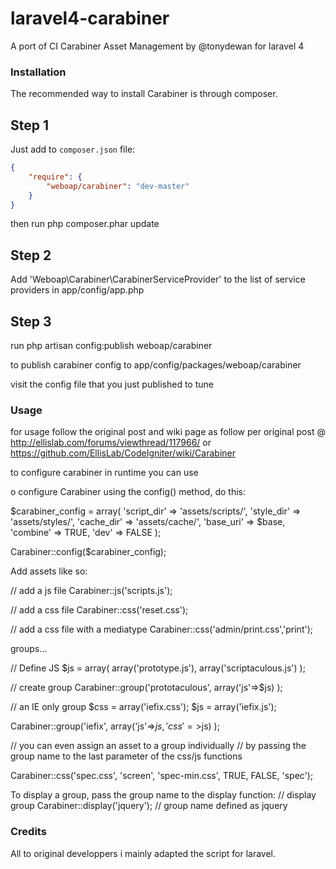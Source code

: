 laravel4-carabiner
==============

A port of CI Carabiner Asset Management by @tonydewan for laravel 4


### Installation


The recommended way to install Carabiner  is through composer.

## Step 1

Just add to  `composer.json` file:

``` json
{
    "require": {
        "weboap/carabiner": "dev-master"
    }
}
```

then run php composer.phar update


## Step 2

Add 'Weboap\Carabiner\CarabinerServiceProvider' to the list of service providers in app/config/app.php

## Step 3 
run     php artisan config:publish weboap/carabiner

to publish carabiner config to app/config/packages/weboap/carabiner

visit the config file that you just published to tune



###  Usage

for usage follow the original post and wiki page as follow
per original post @ http://ellislab.com/forums/viewthread/117966/
or https://github.com/EllisLab/CodeIgniter/wiki/Carabiner

to configure carabiner in runtime
you can use

o configure Carabiner using the config() method, do this:

$carabiner_config = array(
    'script_dir' => 'assets/scripts/', 
    'style_dir'  => 'assets/styles/',
    'cache_dir'  => 'assets/cache/',
    'base_uri'   => $base,
    'combine'    => TRUE,
    'dev'        => FALSE
);
        
Carabiner::config($carabiner_config);



Add assets like so:

// add a js file
Carabiner::js('scripts.js');
    
// add a css file
Carabiner::css('reset.css');
    
// add a css file with a mediatype
Carabiner::css('admin/print.css','print');


groups...

 // Define JS
$js = array(
    array('prototype.js'),
    array('scriptaculous.js')
);

// create group
Carabiner::group('prototaculous', array('js'=>$js) );

// an IE only group
$css = array('iefix.css');
$js = array('iefix.js');

Carabiner::group('iefix', array('js'=>$js, 'css'=>$js) );
        
// you can even assign an asset to a group individually 
// by passing the group name to the last parameter of the css/js functions

Carabiner::css('spec.css', 'screen', 'spec-min.css', TRUE, FALSE, 'spec');



To display a group, pass the group name to the display function:
// display group
Carabiner::display('jquery'); // group name defined as jquery  



### Credits

All to original developpers i mainly adapted the script for laravel.



